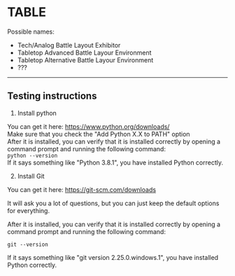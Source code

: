 # TABLE

Possible names:
- Tech/Analog Battle Layout Exhibitor
- Tabletop Advanced Battle Layour Environment
- Tabletop Alternative Battle Layour Environment
- ???

---

## Testing instructions
1. Install python  
  
You can get it here: https://www.python.org/downloads/  
Make sure that you check the "Add Python X.X to PATH" option  
After it is installed, you can verify that it is installed correctly by opening a command prompt and running the following command:  
`python --version`  
If it says something like "Python 3.8.1", you have installed Python correctly.   

2. Install Git

You can get it here: https://git-scm.com/downloads

It will ask you a lot of questions, but you can just keep the default options for everything.

After it is installed, you can verify that it is installed correctly by opening a command prompt and running the following command:

`git --version`

If it says something like "git version 2.25.0.windows.1", you have installed Python correctly. 
